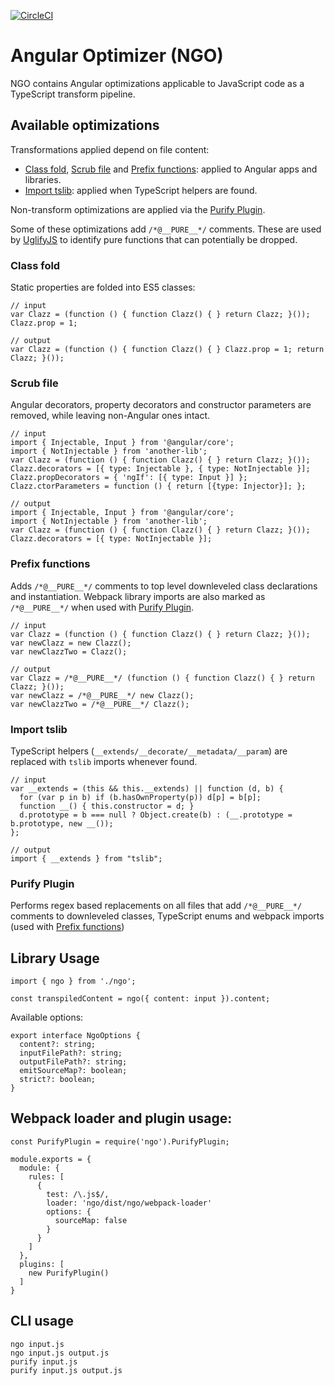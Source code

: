 [![CircleCI](https://circleci.com/gh/angular/ngo/tree/master.svg?style=shield)](https://circleci.com/gh/angular/ngo/tree/master)

# Angular Optimizer (NGO)

NGO contains Angular optimizations applicable to JavaScript code as a TypeScript transform pipeline.


## Available optimizations

Transformations applied depend on file content:

- [Class fold](#class-fold), [Scrub file](#scrub-file) and [Prefix functions](#prefix-functions): applied to Angular apps and libraries.
- [Import tslib](#import-tslib): applied when TypeScript helpers are found.

Non-transform optimizations are applied via the [Purify Plugin](#purify-plugin).

Some of these optimizations add `/*@__PURE__*/` comments.
These are used by [UglifyJS](https://github.com/mishoo/UglifyJS2) to identify pure functions that can potentially be dropped.


### Class fold

Static properties are folded into ES5 classes:

```
// input
var Clazz = (function () { function Clazz() { } return Clazz; }());
Clazz.prop = 1;

// output
var Clazz = (function () { function Clazz() { } Clazz.prop = 1; return Clazz; }());
```


### Scrub file

Angular decorators, property decorators and constructor parameters are removed, while leaving non-Angular ones intact.

```
// input
import { Injectable, Input } from '@angular/core';
import { NotInjectable } from 'another-lib';
var Clazz = (function () { function Clazz() { } return Clazz; }());
Clazz.decorators = [{ type: Injectable }, { type: NotInjectable }];
Clazz.propDecorators = { 'ngIf': [{ type: Input }] };
Clazz.ctorParameters = function () { return [{type: Injector}]; };

// output
import { Injectable, Input } from '@angular/core';
import { NotInjectable } from 'another-lib';
var Clazz = (function () { function Clazz() { } return Clazz; }());
Clazz.decorators = [{ type: NotInjectable }];
```


### Prefix functions

Adds `/*@__PURE__*/` comments to top level downleveled class declarations and instantiation. 
Webpack library imports are also marked as `/*@__PURE__*/` when used with [Purify Plugin](#purify-plugin).

```
// input
var Clazz = (function () { function Clazz() { } return Clazz; }());
var newClazz = new Clazz();
var newClazzTwo = Clazz();

// output
var Clazz = /*@__PURE__*/ (function () { function Clazz() { } return Clazz; }());
var newClazz = /*@__PURE__*/ new Clazz();
var newClazzTwo = /*@__PURE__*/ Clazz();
```


### Import tslib

TypeScript helpers (`__extends/__decorate/__metadata/__param`) are replaced with `tslib` imports whenever found.

```
// input
var __extends = (this && this.__extends) || function (d, b) {
  for (var p in b) if (b.hasOwnProperty(p)) d[p] = b[p];
  function __() { this.constructor = d; }
  d.prototype = b === null ? Object.create(b) : (__.prototype = b.prototype, new __());
};

// output
import { __extends } from "tslib";
```


### Purify Plugin

Performs regex based replacements on all files that add `/*@__PURE__*/` comments to downleveled classes,  TypeScript 
enums and webpack imports (used with [Prefix functions](#prefix-functions))


## Library Usage

```
import { ngo } from './ngo';

const transpiledContent = ngo({ content: input }).content;
```

Available options:
```
export interface NgoOptions {
  content?: string;
  inputFilePath?: string;
  outputFilePath?: string;
  emitSourceMap?: boolean;
  strict?: boolean;
}
```


## Webpack loader and plugin usage:

```
const PurifyPlugin = require('ngo').PurifyPlugin;

module.exports = {
  module: {
    rules: [
      {
        test: /\.js$/,
        loader: 'ngo/dist/ngo/webpack-loader'
        options: {
          sourceMap: false
        }
      }
    ]
  },
  plugins: [
    new PurifyPlugin()
  ]
}
```


## CLI usage

```
ngo input.js
ngo input.js output.js
purify input.js
purify input.js output.js
```
